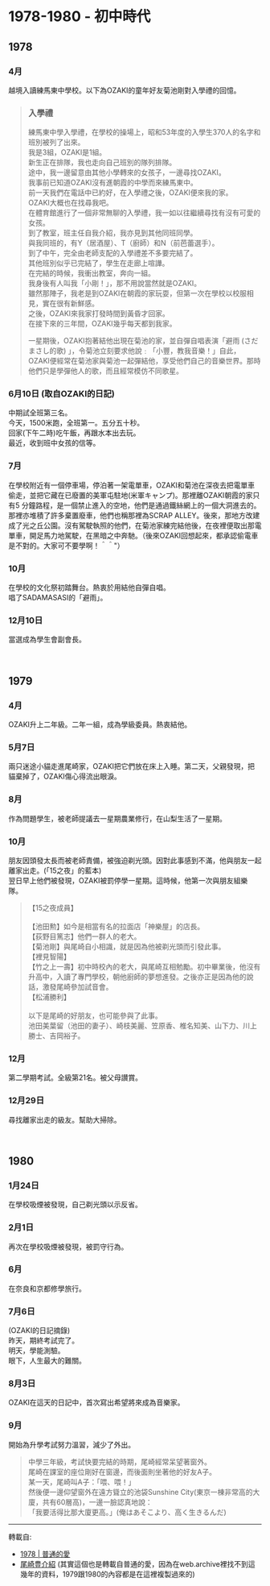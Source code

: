 # 1978-1980 - 初中時代

## 1978

### 4月  
越境入讀練馬東中學校。以下為OZAKI的童年好友菊池剛對入學禮的回憶。  

> ### 入學禮  
> 
> 練馬東中學入學禮，在學校的操場上，昭和53年度的入學生370人的名字和班別被列了出來。  
> 我是3組，OZAKI是1組。  
> 新生正在排隊，我也走向自己班別的隊列排隊。  
> 途中，我一邊留意由其他小學轉來的女孩子，一邊尋找OZAKI。  
> 我事前已知道OZAKI沒有進朝霞的中學而來練馬東中。  
> 前一天我們在電話中已約好，在入學禮之後，OZAKI便來我的家。  
> OZAKI大概也在找尋我吧。  
> 在體育館進行了一個非常無聊的入學禮，我一如以往繼續尋找有沒有可愛的女孩。  
> 到了教室，班主任自我介紹，我亦見到其他同班同學。  
> 與我同班的，有Y（居酒屋）、T（廚師）和N（前芭蕾選手）。  
> 到了中午，完全由老師支配的入學禮差不多要完結了。  
> 其他班別似乎已完結了，學生在走廊上喧譁。  
> 在完結的時候，我衝出教室，奔向一組。  
> 我身後有人叫我「小剛！」，那不用說當然就是OZAKI。  
> 雖然那陣子，我老是到OZAKI在朝霞的家玩耍，但第一次在學校以校服相見，實在很有新鮮感。  
> 之後，OZAKI來我家打發時間到黃昏才回家。  
> 在接下來的三年間，OZAKI幾乎每天都到我家。  
> 
> 一星期後，OZAKI抱著結他出現在菊池的家，並自彈自唱表演「避雨 (さだまさし的歌) 」，令菊池立刻要求他說﹕「小豐，教我音樂！」自此，OZAKI便經常在菊池家與菊池一起彈結他，享受他們自己的音樂世界。那時他們只是學彈他人的歌，而且經常模仿不同歌星。  

### 6月10日 (取自OZAKI的日記)  
中期試全班第三名。  
今天，1500米跑，全班第一。五分五十秒。  
回家(下午二時)吃午飯，再跟水本出去玩。  
最近，收到班中女孩的信等。  

### 7月  
在學校附近有一個停車場，停泊著一架電單車，OZAKI和菊池在深夜去把電單車偷走，並把它藏在已廢置的美軍屯駐地(米軍キャンプ)。那裡離OZAKI朝霞的家只有5 分鐘路程，是一個禁止進入的空地，他們是通過鐵絲網上的一個大洞進去的。那裡亦堆積了許多棄置廢車，他們也稱那裡為SCRAP ALLEY。後來，那地方改建成了光之丘公園。沒有駕駛執照的他們，在菊池家練完結他後，在夜裡便取出那電單車，開足馬力地駕駛，在黑暗之中奔馳。（後來OZAKI回想起來，都承認偷電車是不對的。大家可不要學啊！＾＾"）  

### 10月
在學校的文化祭初踏舞台。熱衷於用結他自彈自唱。  
唱了SADAMASASI的「避雨」。  

### 12月10日
當選成為學生會副會長。  

<br>

## 1979

### 4月
OZAKI升上二年級。二年一組，成為學級委員。熱衷結他。  

### 5月7日
兩只迷途小貓走進尾崎家，OZAKI把它們放在床上入睡。第二天，父親發現，把貓棄掉了，OZAKI傷心得流出眼淚。  

### 8月 
作為問題學生，被老師提議去一星期農業修行，在山梨生活了一星期。  

### 10月 
朋友因頭發太長而被老師責備，被強迫剃光頭。因對此事感到不滿，他與朋友一起離家出走。(「15之夜」的藍本)  
翌日早上他們被發現，OZAKI被罰停學一星期。這時候，他第一次與朋友組樂隊。  

>【15之夜成員】  
> <br>
>【池田勲】如今是相當有名的拉面店「神樂屋」的店長。  
>【荻野目篤志】他們一群人的老大。  
>【菊池剛】與尾崎自小相識，就是因為他被剃光頭而引發此事。  
>【裡見智陽】  
>【竹之上一壽】初中時校內的老大，與尾崎互相勉勵。初中畢業後，他沒有升高中，入讀了專門學校，朝他廚師的夢想進發。之後亦正是因為他的說話，激發尾崎參加試音會。  
>【松浦勝利】  
> <br>
> 以下是尾崎的好朋友，也可能參與了此事。  
> 池田美葉留（池田的妻子）、崎枝美麗、笠原香、椎名知美、山下力、川上勝士、吉岡裕子。 

### 12月
第二學期考試。全級第21名。被父母讃賞。  

### 12月29日
尋找離家出走的級友。幫助大掃除。  

<br>

## 1980

### 1月24日 
在學校吸煙被發現，自己剃光頭以示反省。  

### 2月1日 
再次在學校吸煙被發現，被罰守行為。  

### 6月
在奈良和京都修學旅行。  

### 7月6日 
(OZAKI的日記摘錄)  
昨天，期終考試完了。  
明天，學能測驗。  
眼下，人生最大的難關。  

### 8月3日
OZAKI在這天的日記中，首次寫出希望將來成為音樂家。  

### 9月
開始為升學考試努力溫習，減少了外出。  

> 中學三年級，考試快要完結的時期，尾崎經常呆望著窗外。  
> 尾崎在課室的座位剛好在窗邊，而後面則坐著他的好友A子。  
> 某一天，尾崎叫A子：「喂、喂！」  
> 然後便一邊仰望窗外在遠方聳立的池袋Sunshine City(東京一棟非常高的大廈，共有60層高)，一邊一臉認真地說：  
> 「我要活得比那大廈更高。」(俺はあそこより、高く生きるんだ)  

---
轉載自:  
- [1978 | 普通的愛](http://web.archive.org/web/20110430113550/http://blog.yam.com/forgetnot/archives/1978-01.html)
- [尾崎豊介紹](https://tieba.baidu.com/p/310215223) (其實這個也是轉載自普通的愛，因為在web.archive裡找不到這幾年的資料，1979跟1980的內容都是在這裡複製過來的)